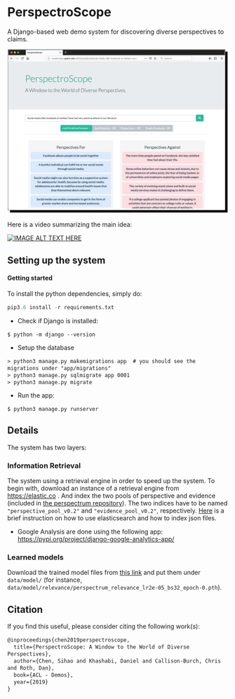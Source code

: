 # PerspectroScope 

A Django-based web demo system for discovering diverse perspectives to claims.

![screenshot_perspectroscope.png](screenshot_perspectroscope.png)


Here is a video summarizing the main idea: 

[![IMAGE ALT TEXT HERE](http://img.youtube.com/vi/1tR0c5Xah_Y/0.jpg)](https://www.youtube.com/watch?v=MXBTR1Sp3Bs&t=5s)

## Setting up the system 
#### Getting started 

To install the python dependencies, simply do: 
```python 
pip3.6 install -r requirements.txt
```

- Check if Django is installed:
 ```
 $ python -m django --version
 ```

- Setup the database
```
> python3 manage.py makemigrations app  # you should see the migrations under "app/migrations"
> python3 manage.py sqlmigrate app 0001
> python3 manage.py migrate
```

- Run the app:
```
$ python3 manage.py runserver
```

## Details

The system has two layers: 

### Information Retrieval
The system using a retrieval engine in order to speed up the system.
To begin with, download an instance of a retrieval engine from https://elastic.co .
And index the two pools of perspective and evidence (included in [the perspectrum repository](https://github.com/CogComp/perspectrum/tree/master/data)).
The two indices have to be named `"perspective_pool_v0.2"` and  `"evidence_pool_v0.2"`, respectively.
[Here](README_elastic.md) is a brief instruction on how to use elasticsearch and how to index json files.


 - Google Analysis are done using the following app: https://pypi.org/project/django-google-analytics-app/ 

### Learned models 

Download the trained model files from [this link](https://drive.google.com/drive/folders/1B0XAWxn7xOsn1bRYCbZcSzh2HiABkx6p?usp=sharing)
and put them under `data/model/` (for instance, `data/model/relevance/perspectrum_relevance_lr2e-05_bs32_epoch-0.pth`).




## Citation 
If you find this useful, please consider citing the following work(s):
```
@inproceedings{chen2019perspectroscope,
  title={PerspectroScope: A Window to the World of Diverse Perspectives},
  author={Chen, Sihao and Khashabi, Daniel and Callison-Burch, Chris and Roth, Dan},
  book={ACL - Demos},
  year={2019}
}

```
